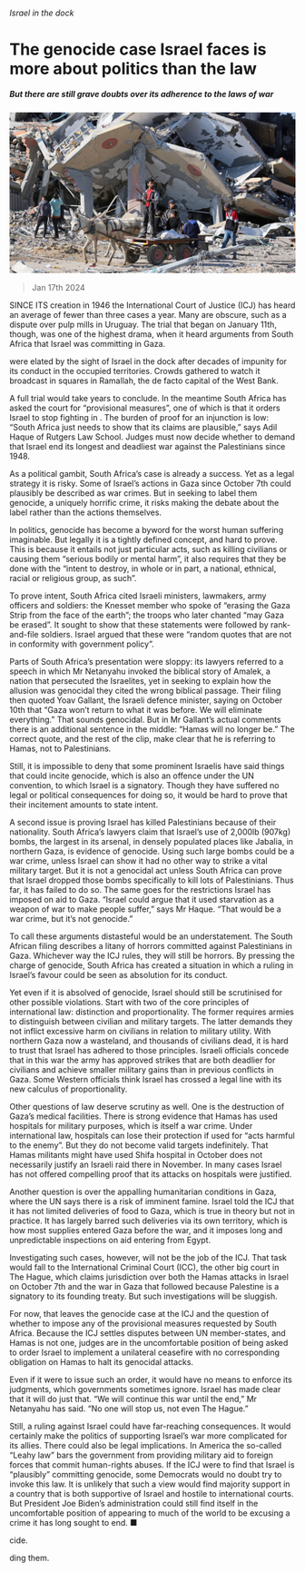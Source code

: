 ###### Israel in the dock

# The genocide case Israel faces is more about politics than the law 

##### But there are still grave doubts over its adherence to the laws of war 

![image](images/20240120_IRP001.jpg) 

> Jan 17th 2024 

SINCE ITS creation in 1946 the International Court of Justice (ICJ) has heard an average of fewer than three cases a year. Many are obscure, such as a dispute over pulp mills in Uruguay. The trial that began on January 11th, though, was one of the highest drama, when it heard arguments from South Africa that Israel was committing  in Gaza.

 were elated by the sight of Israel in the dock after decades of impunity for its conduct in the occupied territories. Crowds gathered to watch it broadcast in squares in Ramallah, the de facto capital of the West Bank.


A full trial would take years to conclude. In the meantime South Africa has asked the court for “provisional measures”, one of which is that it orders Israel to stop fighting in . The burden of proof for an injunction is low: “South Africa just needs to show that its claims are plausible,” says Adil Haque of Rutgers Law School. Judges must now decide whether to demand that Israel end its longest and deadliest war against the Palestinians since 1948.

As a political gambit, South Africa’s case is already a success. Yet as a legal strategy it is risky. Some of Israel’s actions in Gaza since October 7th could plausibly be described as war crimes. But in seeking to label them genocide, a uniquely horrific crime, it risks making the debate about the label rather than the actions themselves. 

In politics, genocide has become a byword for the worst human suffering imaginable. But legally it is a tightly defined concept, and hard to prove. This is because it entails not just particular acts, such as killing civilians or causing them “serious bodily or mental harm”, it also requires that they be done with the “intent to destroy, in whole or in part, a national, ethnical, racial or religious group, as such”. 

To prove intent, South Africa cited Israeli ministers, lawmakers, army officers and soldiers: the Knesset member who spoke of “erasing the Gaza Strip from the face of the earth”; the troops who later chanted “may Gaza be erased”. It sought to show that these statements were followed by rank-and-file soldiers. Israel argued that these were “random quotes that are not in conformity with government policy”. 

Parts of South Africa’s presentation were sloppy: its lawyers referred to a speech in which Mr Netanyahu invoked the biblical story of Amalek, a nation that persecuted the Israelites, yet in seeking to explain how the allusion was genocidal they cited the wrong biblical passage. Their filing then quoted Yoav Gallant, the Israeli defence minister, saying on October 10th that “Gaza won’t return to what it was before. We will eliminate everything.” That sounds genocidal. But in Mr Gallant’s actual comments there is an additional sentence in the middle: “Hamas will no longer be.” The correct quote, and the rest of the clip, make clear that he is referring to Hamas, not to Palestinians.

Still, it is impossible to deny that some prominent Israelis have said things that could incite genocide, which is also an offence under the UN convention, to which Israel is a signatory. Though they have suffered no legal or political consequences for doing so, it would be hard to prove that their incitement amounts to state intent.

A second issue is proving Israel has killed Palestinians because of their nationality. South Africa’s lawyers claim that Israel’s use of 2,000lb (907kg) bombs, the largest in its arsenal, in densely populated places like Jabalia, in northern Gaza, is evidence of genocide. Using such large bombs could be a war crime, unless Israel can show it had no other way to strike a vital military target. But it is not a genocidal act unless South Africa can prove that Israel dropped those bombs specifically to kill lots of Palestinians. Thus far, it has failed to do so. The same goes for the restrictions Israel has imposed on aid to Gaza. “Israel could argue that it used starvation as a weapon of war to make people suffer,” says Mr Haque. “That would be a war crime, but it’s not genocide.”

To call these arguments distasteful would be an understatement. The South African filing describes a litany of horrors committed against Palestinians in Gaza. Whichever way the ICJ rules, they will still be horrors. By pressing the charge of genocide, South Africa has created a situation in which a ruling in Israel’s favour could be seen as absolution for its conduct.

Yet even if it is absolved of genocide, Israel should still be scrutinised for other possible violations. Start with two of the core principles of international law: distinction and proportionality. The former requires armies to distinguish between civilian and military targets. The latter demands they not inflict excessive harm on civilians in relation to military utility. With northern Gaza now a wasteland, and thousands of civilians dead, it is hard to trust that Israel has adhered to those principles. Israeli officials concede that in this war the army has approved strikes that are both deadlier for civilians and achieve smaller military gains than in previous conflicts in Gaza. Some Western officials think Israel has crossed a legal line with its new calculus of proportionality.

Other questions of law deserve scrutiny as well. One is the destruction of Gaza’s medical facilities. There is strong evidence that Hamas has used hospitals for military purposes, which is itself a war crime. Under international law, hospitals can lose their protection if used for “acts harmful to the enemy”. But they do not become valid targets indefinitely. That Hamas militants might have used Shifa hospital in October does not necessarily justify an Israeli raid there in November. In many cases Israel has not offered compelling proof that its attacks on hospitals were justified.

Another question is over the appalling humanitarian conditions in Gaza, where the UN says there is a risk of imminent famine. Israel told the ICJ that it has not limited deliveries of food to Gaza, which is true in theory but not in practice. It has largely barred such deliveries via its own territory, which is how most supplies entered Gaza before the war, and it imposes long and unpredictable inspections on aid entering from Egypt.

Investigating such cases, however, will not be the job of the ICJ. That task would fall to the International Criminal Court (ICC), the other big court in The Hague, which claims jurisdiction over both the Hamas attacks in Israel on October 7th and the war in Gaza that followed because Palestine is a signatory to its founding treaty. But such investigations will be sluggish.

For now, that leaves the genocide case at the ICJ and the question of whether to impose any of the provisional measures requested by South Africa. Because the ICJ settles disputes between UN member-states, and Hamas is not one, judges are in the uncomfortable position of being asked to order Israel to implement a unilateral ceasefire with no corresponding obligation on Hamas to halt its genocidal attacks.

Even if it were to issue such an order, it would have no means to enforce its judgments, which governments sometimes ignore. Israel has made clear that it will do just that. “We will continue this war until the end,” Mr Netanyahu has said. “No one will stop us, not even The Hague.” 

Still, a ruling against Israel could have far-reaching consequences. It would certainly make the politics of supporting Israel’s war more complicated for its allies. There could also be legal implications. In America the so-called “Leahy law” bars the government from providing military aid to foreign forces that commit human-rights abuses. If the ICJ were to find that Israel is “plausibly” committing genocide, some Democrats would no doubt try to invoke this law. It is unlikely that such a view would find majority support in a country that is both supportive of Israel and hostile to international courts. But President Joe Biden’s administration could still find itself in the uncomfortable position of appearing to much of the world to be excusing a crime it has long sought to end. ■

cide.

ding them.


